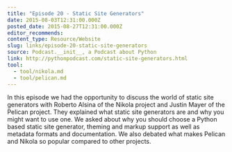 ```yaml
---
title: "Episode 20 - Static Site Generators"
date: 2015-08-03T12:31:00.000Z
posted_date: 2015-08-27T12:31:00.000Z
editor_recommends:
content_type: Resource/Website
slug: links/episode-20-static-site-generators
source: Podcast.__init__, a Podcast about Python
link: http://pythonpodcast.com/static-site-generators.html
tool:
  - tool/nikola.md
  - tool/pelican.md
---
```

In this episode we had the opportunity to discuss the world of static site generators with Roberto Alsina of the Nikola project and Justin Mayer of the Pelican project. They explained what static site generators are and why you might want to use one. We asked about why you should choose a Python based static site generator, theming and markup support as well as metadata formats and documentation. We also debated what makes Pelican and Nikola so popular compared to other projects.



